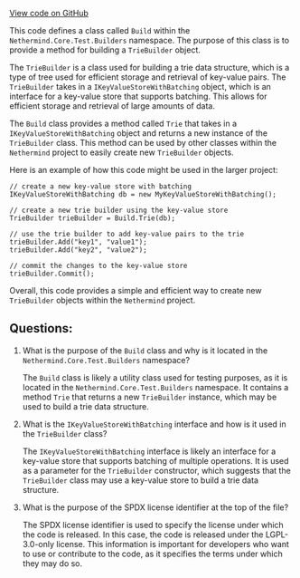 [View code on GitHub](https://github.com/nethermindeth/nethermind/Nethermind.Core.Test/Builders/Build.Trie.cs)

This code defines a class called `Build` within the `Nethermind.Core.Test.Builders` namespace. The purpose of this class is to provide a method for building a `TrieBuilder` object. 

The `TrieBuilder` is a class used for building a trie data structure, which is a type of tree used for efficient storage and retrieval of key-value pairs. The `TrieBuilder` takes in a `IKeyValueStoreWithBatching` object, which is an interface for a key-value store that supports batching. This allows for efficient storage and retrieval of large amounts of data. 

The `Build` class provides a method called `Trie` that takes in a `IKeyValueStoreWithBatching` object and returns a new instance of the `TrieBuilder` class. This method can be used by other classes within the `Nethermind` project to easily create new `TrieBuilder` objects. 

Here is an example of how this code might be used in the larger project:

```
// create a new key-value store with batching
IKeyValueStoreWithBatching db = new MyKeyValueStoreWithBatching();

// create a new trie builder using the key-value store
TrieBuilder trieBuilder = Build.Trie(db);

// use the trie builder to add key-value pairs to the trie
trieBuilder.Add("key1", "value1");
trieBuilder.Add("key2", "value2");

// commit the changes to the key-value store
trieBuilder.Commit();
```

Overall, this code provides a simple and efficient way to create new `TrieBuilder` objects within the `Nethermind` project.
## Questions: 
 1. What is the purpose of the `Build` class and why is it located in the `Nethermind.Core.Test.Builders` namespace?
    
    The `Build` class is likely a utility class used for testing purposes, as it is located in the `Nethermind.Core.Test.Builders` namespace. It contains a method `Trie` that returns a new `TrieBuilder` instance, which may be used to build a trie data structure.

2. What is the `IKeyValueStoreWithBatching` interface and how is it used in the `TrieBuilder` class?
    
    The `IKeyValueStoreWithBatching` interface is likely an interface for a key-value store that supports batching of multiple operations. It is used as a parameter for the `TrieBuilder` constructor, which suggests that the `TrieBuilder` class may use a key-value store to build a trie data structure.

3. What is the purpose of the SPDX license identifier at the top of the file?
    
    The SPDX license identifier is used to specify the license under which the code is released. In this case, the code is released under the LGPL-3.0-only license. This information is important for developers who want to use or contribute to the code, as it specifies the terms under which they may do so.